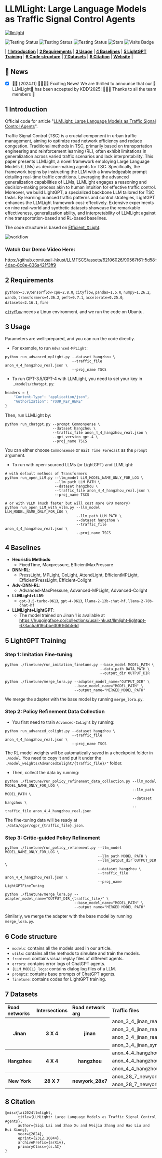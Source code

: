 # LLMLight: Large Language Models as Traffic Signal Control Agents

[![llmlight](./media/llmlight.png)](https://gungnir2099.github.io/LLMLight-Page/)

<p align="center">

![Testing Status](https://img.shields.io/badge/docs-in_progress-green)
![Testing Status](https://img.shields.io/badge/pypi_package-in_progress-green)
![Testing Status](https://img.shields.io/badge/license-MIT-blue)
![Stars](https://img.shields.io/github/stars/usail-hkust/LLMTSCS)
![Visits Badge](https://badges.pufler.dev/visits/usail-hkust/LLMTSCS)

</p>

<p align="center">

| **[1 Introduction](#introduction)** 
| **[2 Requirements](#requirements)**
| **[3 Usage](#usage)**
| **[4 Baselines](#baselines)**
| **[5 LightGPT Training](#lightgpt-training)** 
| **[6 Code structure](#code-structure)** 
| **[7 Datasets](#datasets)**
| **[8 Citation](#citation)**
| **[Website](https://gungnir2099.github.io/LLMLight-Page/)** |

</p>

<a id="introduction"></a>

## 🎉 News 

- [x] 🚀🔥 [2024.11] 🎯🎯📢📢 Exciting News! We are thrilled to announce that our 🌟LLMLight🌟 has been accepted by KDD'2025! 🎉🎉🎉 Thanks to all the team members 🤗

## 1 Introduction

Official code for article "[LLMLight: Large Language Models as Traffic Signal Control Agents](https://arxiv.org/abs/2312.16044)".

Traffic Signal Control (TSC) is a crucial component in urban traffic management, aiming to optimize road network efficiency and reduce congestion. Traditional methods in TSC, primarily based on transportation engineering and reinforcement learning (RL), often exhibit limitations in generalization across varied traffic scenarios and lack interpretability. This paper presents LLMLight, a novel framework employing Large Language Models (LLMs) as decision-making agents for TSC. Specifically, the framework begins by instructing the LLM with a knowledgeable prompt detailing real-time traffic conditions. Leveraging the advanced generalization capabilities of LLMs, LLMLight engages a reasoning and decision-making process akin to human intuition for effective traffic control. Moreover, we build LightGPT, a specialized backbone LLM tailored for TSC tasks. By learning nuanced traffic patterns and control strategies, LightGPT enhances the LLMLight framework cost-effectively. Extensive experiments on nine real-world and synthetic datasets showcase the remarkable effectiveness, generalization ability, and interpretability of LLMLight against nine transportation-based and RL-based baselines.

The code structure is based on [Efficient_XLight](https://github.com/LiangZhang1996/Efficient_XLight.git).

![workflow](./media/Workflow.png)

### Watch Our Demo Video Here:
https://github.com/usail-hkust/LLMTSCS/assets/62106026/90567f61-5d58-4dac-8c8e-836a421f3ff9


<a id="requirements"></a>
## 2 Requirements

`python>=3.9`,`tensorflow-cpu=2.8.0`, `cityflow`, `pandas=1.5.0`, `numpy=1.26.2`, `wandb`,  `transformers=4.36.2`, `peft=0.7.1`, `accelerate=0.25.0`, `datasets=2.16.1`, `fire`

[`cityflow`](https://github.com/cityflow-project/CityFlow.git) needs a Linux environment, and we run the code on Ubuntu.

<a id="usage"></a>

## 3 Usage

Parameters are well-prepared, and you can run the code directly.

- For example, to run `Advanced-MPLight`:
```shell
python run_advanced_mplight.py --dataset hangzhou \
                               --traffic_file anon_4_4_hangzhou_real.json \
                               --proj_name TSCS
```
- To run GPT-3.5/GPT-4 with LLMLight, you need to set your key in `./models/chatgpt.py`:

```python
headers = {
    "Content-Type": "application/json",
    "Authorization": "YOUR_KEY_HERE"
}
```

Then, run LLMLight by:

```shell
python run_chatgpt.py --prompt Commonsense \
                      --dataset hangzhou \
                      --traffic_file anon_4_4_hangzhou_real.json \
                      --gpt_version gpt-4 \
                      --proj_name TSCS
```
You can either choose `Commonsense` or `Wait Time Forecast` as the `prompt` argument.

- To run with open-sourced LLMs (or LightGPT) and LLMLight:

```shell
# with default methods of Transformers
python run_open_LLM.py --llm_model LLM_MODEL_NAME_ONLY_FOR_LOG \
                       --llm_path LLM_PATH \
                       --dataset hangzhou \
                       --traffic_file anon_4_4_hangzhou_real.json \
                       --proj_name TSCS
                       
# or with VLLM (much faster but will cost more GPU memory)
python run_open_LLM_with_vllm.py --llm_model LLM_MODEL_NAME_ONLY_FOR_LOG \
                                 --llm_path LLM_PATH \
                                 --dataset hangzhou \
                                 --traffic_file anon_4_4_hangzhou_real.json \
                                 --proj_name TSCS
```
<a id="baselines"></a>

## 4 Baselines

- **Heuristic Methods**:
    - FixedTime, Maxpressure, EfficientMaxPressure
- **DNN-RL**:
    - PressLight, MPLight, CoLight, AttendLight, EfficientMPLight, EfficientPressLight, Efficient-Colight
- **Adv-DNN-RL**:
    - Advanced-MaxPressure, Advanced-MPLight, Advanced-Colight
- **LLMLight+LLM**:
  - `gpt-3.5-turbo-0613`, `gpt-4-0613`, `llama-2-13b-chat-hf`, `llama-2-70b-chat-hf`
- **LLMLight+LightGPT**:
    - The model trained on Jinan 1 is available at https://huggingface.co/collections/usail-hkust/llmlight-lightgpt-673ac5a619cbbe309165b56d

<a id="lightgpt-training"></a>

## 5 LightGPT Training

### Step 1: Imitation Fine-tuning

```shell
python ./finetune/run_imitation_finetune.py --base_model MODEL_PATH \
                                            --data_path DATA_PATH \
                                            --output_dir OUTPUT_DIR
                                            
python ./finetune/merge_lora.py --adapter_model_name="OUTPUT_DIR" \
                                --base_model_name="MODEL_PATH" \
                                --output_name="MERGED_MODEL_PATH"
```

We merge the adapter with the base model by running `merge_lora.py`.

### Step 2: Policy Refinement Data Collection

- You first need to train `Advanced-CoLight` by running:

```shell
python run_advanced_colight.py --dataset hangzhou \
                               --traffic_file anon_4_4_hangzhou_real.json \
                               --proj_name TSCS
```

The RL model weights will be automatically saved in a checkpoint folder in `./model`. You need to copy it and put it under the `./model_weights/AdvancedColight/{traffic_file}/"` folder.

- Then, collect the data by running:

```shell
python ./finetune/run_policy_refinement_data_collection.py --llm_model MODEL_NAME_ONLY_FOR_LOG \
                                                           --llm_path MODEL_PATH \
                                                           --dataset hangzhou \
                                                           --traffic_file anon_4_4_hangzhou_real.json
```

The fine-tuning data will be ready at `./data/cgpr/cgpr_{traffic_file}.json`.

### Step 3: Critic-guided Policy Refinement

```shell
python ./finetune/run_policy_refinement.py --llm_model MODEL_NAME_ONLY_FOR_LOG \
                                           --llm_path MODEL_PATH \
                                           --llm_output_dir OUTPUT_DIR \
                                           --dataset hangzhou \
                                           --traffic_file anon_4_4_hangzhou_real.json \
                                           --proj_name LightGPTFineTuning
                                           
python ./finetune/merge_lora.py --adapter_model_name="OUTPUT_DIR_{traffic_file}" \
                                --base_model_name="MODEL_PATH" \
                                --output_name="MERGED_MODEL_PATH"
```

Similarly, we merge the adapter with the base model by running `merge_lora.py`.

<a id="code-structure"></a>

## 6 Code structure

- `models`: contains all the models used in our article.
- `utils`: contains all the methods to simulate and train the models.
- `frontend`: contains visual replay files of different agents.
- `errors`: contains error logs of ChatGPT agents.
- `{LLM_MODEL}_logs`: contains dialog log files of a LLM.
- `prompts`: contains base prompts of ChatGPT agents.
- `finetune`: contains codes for LightGPT training.

<a id="datasets"></a>
## 7 Datasets

<table>
    <tr>
        <td> <b> Road networks </b> </td> <td> <b> Intersections </b> </td> <td> <b> Road network arg </b> </td> <td> <b> Traffic files </b> </td>
    </tr>
    <tr> <!-- Jinan -->
        <th rowspan="4"> Jinan </th> <th rowspan="4"> 3 X 4 </th> <th rowspan="4"> jinan </th>  <td> anon_3_4_jinan_real </td> 
    </tr>
  	<tr>
      <td> anon_3_4_jinan_real_2000 </td>
  	</tr>
  	<tr>
      <td> anon_3_4_jinan_real_2500 </td>
    </tr>
    <tr>
      <td> anon_3_4_jinan_synthetic_24000_60min </td>
    </tr>
  	<tr> <!-- Hangzhou -->
        <th rowspan="3"> Hangzhou </th> <th rowspan="3"> 4 X 4 </th> <th rowspan="3"> hangzhou </th> <td> anon_4_4_hangzhou_real </td>
    </tr>
  	<tr>
      <td> anon_4_4_hangzhou_real_5816 </td>
    </tr>
    <tr>
      <td> anon_4_4_hangzhou_synthetic_24000_60min </td>
    </tr>
  <tr> <!-- Newyork -->
        <th rowspan="2"> New York </th> <th rowspan="2"> 28 X 7 </th> <th rowspan="2"> newyork_28x7 </th> <td> anon_28_7_newyork_real_double </td>
    </tr>
  	<tr>
      <td> anon_28_7_newyork_real_triple </td>
    </tr>
</table>

<a id="citation"></a>

## 8 Citation

```
@misc{lai2024llmlight,
      title={LLMLight: Large Language Models as Traffic Signal Control Agents}, 
      author={Siqi Lai and Zhao Xu and Weijia Zhang and Hao Liu and Hui Xiong},
      year={2024},
      eprint={2312.16044},
      archivePrefix={arXiv},
      primaryClass={cs.AI}
}
```
